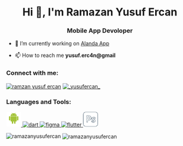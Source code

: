 <h1 align="center">Hi 👋, I'm Ramazan Yusuf Ercan</h1>
<h3 align="center">Mobile App Devoloper</h3>

- 🔭 I’m currently working on [Alanda App](www.alanda.app)

- 📫 How to reach me **yusuf.erc4n@gmail**

<h3 align="left">Connect with me:</h3>
<p align="left">
<a href="https://linkedin.com/in/ramzan yusuf ercan" target="blank"><img align="center" src="https://raw.githubusercontent.com/rahuldkjain/github-profile-readme-generator/master/src/images/icons/Social/linked-in-alt.svg" alt="ramzan yusuf ercan" height="30" width="40" /></a>
<a href="https://instagram.com/_yusufercan_" target="blank"><img align="center" src="https://raw.githubusercontent.com/rahuldkjain/github-profile-readme-generator/master/src/images/icons/Social/instagram.svg" alt="_yusufercan_" height="30" width="40" /></a>
</p>

<h3 align="left">Languages and Tools:</h3>
<p align="left"> <a href="https://developer.android.com" target="_blank" rel="noreferrer"> <img src="https://raw.githubusercontent.com/devicons/devicon/master/icons/android/android-original-wordmark.svg" alt="android" width="40" height="40"/> </a> <a href="https://dart.dev" target="_blank" rel="noreferrer"> <img src="https://www.vectorlogo.zone/logos/dartlang/dartlang-icon.svg" alt="dart" width="40" height="40"/> </a> <a href="https://www.figma.com/" target="_blank" rel="noreferrer"> <img src="https://www.vectorlogo.zone/logos/figma/figma-icon.svg" alt="figma" width="40" height="40"/> </a> <a href="https://flutter.dev" target="_blank" rel="noreferrer"> <img src="https://www.vectorlogo.zone/logos/flutterio/flutterio-icon.svg" alt="flutter" width="40" height="40"/> </a> <a href="https://www.photoshop.com/en" target="_blank" rel="noreferrer"> <img src="https://raw.githubusercontent.com/devicons/devicon/master/icons/photoshop/photoshop-line.svg" alt="photoshop" width="40" height="40"/> </a> </p>

<p><img align="left" src="https://github-readme-stats.vercel.app/api/top-langs?username=ramazanyusufercan&show_icons=true&locale=en&layout=compact" alt="ramazanyusufercan" /></p>

<p>&nbsp;<img align="center" src="https://github-readme-stats.vercel.app/api?username=ramazanyusufercan&show_icons=true&locale=en" alt="ramazanyusufercan" /></p>
